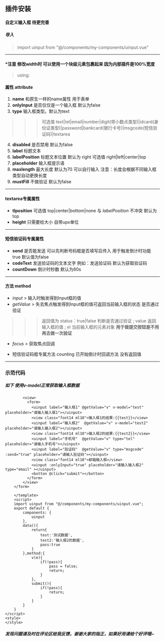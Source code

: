 
## 插件安装
#### 自定义输入框  待更完善 

##### 导入
> import uinput from "@/components/my-components/uinput.vue"

----------------------------------		
#### *注意 修改width时 可以使用一个块级元素包裹起来 因为内部插件是100%宽度

> using:
#### 属性 attribute
1. **name** 和原生一样的name属性 用于表单
2. **onlyInput** 是否仅仅是一个输入框 默认为false
3. **type** 输入框类型。默认为text 
>>> 可选值 text|tel|email|number|digit(带小数点类型)|idcard(身份证类型)|password|bankcard(银行卡号)|msgcode(短信验证码)|textarea
4. **disabled** 是否禁用 默认为false
5. **label** 标题文本 
6. **labelPosition** 标题文本位置 默认为 right 可选值 right|left|center|top
7. **placeholder** 输入框提示语
8. **maxlength** 最大长度  默认为70 可以自行输入 注意：长度会根据不同输入框类型自动更换长度
9. **mustFill** 不做验证 默认为false

----------------------------------	

#### textarea专属属性
* **tlposition** 可选值 top|center|bottom|none 与  *labelPosition* 不冲突 默认为top 
* **height** 只需要给大小 自带upx单位

----------------------------------	

#### 短信验证码专属属性  
*  **send** 是否能发送 可以先判断号码框是否填写后传入 用于触发倒计时功能  true 默认值为false
*  **codeText** 发送验证码的文本文字  例如：发送验证码  默认为获取验证码
*  **countDown** 倒计时秒数 默认为60s 

----------------------------------	

#### 方法 method 
*  *input*    > 输入时触发得到Input框的值
*  *getValue* > 失去焦点触发得到Input框的值可返回当前输入框的状态 是否通过验证
>>> 返回值为 status：true|false 判断是否通过验证 ; value 返回输入框的值 ; el 当前输入框的元素对象 **用于做提交按钮是不用再去做一次验证**
*  *focus*    > 获取焦点回调
		
* 短信验证码框专属方法 counting 已开始倒计时回调方法 没有返回值

----------------------------------	

### 示范代码 
##### 如下 使用v-model正常获取输入框数据

```<template>
		<view>
		  <form>
			<uinput label="输入框1" @getValue="v" v-model="test" placeholder="请输入输入框1"></uinput>
			<view class="font14 ml10">输入框1的结果:{{test}}</view>
			<uinput label="输入框2"  @getValue="v" v-model="test2" placeholder="请输入输入框2"></uinput>
			<view class="font14 ml10">输入框2的结果:{{test2}}</view>
			<uinput label="手机号"  @getValue="v" type="tel" placeholder="请输入手机号"></uinput>
			<uinput label="验证码"  @getValue="v" type="msgcode" :send="true" placeholder="请输入验证码"></uinput>
			<view class="font14 ml10">邮箱输入框</view>
			<uinput :onlyInput="true" placeholder="请输入输入框2" type="email" ></uinput>
			<botton @click="submit"></botton>
		  </form>
		</view>
	</form>

	</template>
	<script>
	import uinput from "@/components/my-components/uinput.vue";
	export default {
		components: {
			uinput
		},
		data(){
			return{
				test:'测试数据',
				test2:'输入框2的数据',
				pass:true
			}
		},method:{
			v(e){
				if(!pass){
					pass = false;
					return;
				}
			},
			submit(){
				if(!pass){
					return;
				}
			}
		}
	}
</script>
<style>
</style>
```

##### 发现问题请及时在评论区给我反馈，谢谢大家的指正，如果好用请给个好评哦~

	